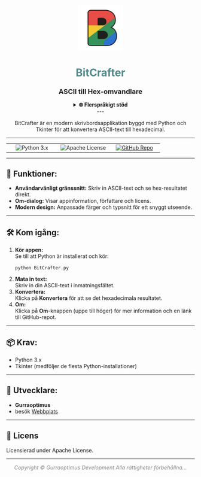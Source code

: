 <div align="center">

<img src="https://raw.githubusercontent.com/gurraoptimus/BitCrafter/gh-page/assets/BitCrafter%20(2).png" alt="BitCrafter Logo" width="120" />

# <span style="color:#4F8A8B;">BitCrafter</span>
### <span style="font-size:1.1em; color:#222;">ASCII till Hex-omvandlare</span>

<details>
<summary><b>🌐 Flerspråkigt stöd</b></summary>

BitCrafter README finns på flera språk:

- [English](README.md)
- [Svenska](/Multi-language/) (aktuell)
- [한국어](/Multi-language/README.ko.md)
- [Norsk](/Multi-language/README.no.md)

Vill du bidra med en översättning? Skapa en ny `README.[lang].md`-fil och skicka en pull request.
</details>
</details>
---

BitCrafter är en modern skrivbordsapplikation byggd med Python och Tkinter för att konvertera ASCII-text till hexadecimal.

</div>

---

<div align="center">

<table>
    <tr>
        <td align="center" width="33%">
            <img src="https://img.shields.io/badge/Python-3.x-blue?logo=python" alt="Python 3.x" />
        </td>
        <td align="center" width="33%">
            <img src="https://img.shields.io/badge/License-Apache-green.svg" alt="Apache License" />
        </td>
        <td align="center" width="33%">
            <a href="https://github.com/gurraoptimus/BitCrafter/tree/setup">
                <img src="https://img.shields.io/badge/GitHub-Repository-black?logo=github" alt="GitHub Repo" />
            </a>
        </td>
    </tr>
</table>

</div>

---

## 🚀 Funktioner:

- **Användarvänligt gränssnitt:** Skriv in ASCII-text och se hex-resultatet direkt.
- **Om-dialog:** Visar appinformation, författare och licens.
- **Modern design:** Anpassade färger och typsnitt för ett snyggt utseende.

---

## 🛠️ Kom igång:

<ol>
    <li>
        <b>Kör appen:</b><br>
        Se till att Python är installerat och kör:<br>
        <pre><code>python BitCrafter.py</code></pre>
    </li>
    <li>
        <b>Mata in text:</b><br>
        Skriv in din ASCII-text i inmatningsfältet.
    </li>
    <li>
        <b>Konvertera:</b><br>
        Klicka på <b>Konvertera</b> för att se det hexadecimala resultatet.
    </li>
    <li>
        <b>Om:</b><br>
        Klicka på <b>Om</b>-knappen (uppe till höger) för mer information och en länk till GitHub-repot.
    </li>
</ol>

---

## 📦 Krav:

- Python 3.x  
- Tkinter (medföljer de flesta Python-installationer)

---

## 👤 Utvecklare:

- **Gurraoptimus**  
- besök [Webbplats](https://gurraoptimus.github.io/BitCrafter)

---

## 📄 Licens

Licensierad under Apache License.

---

<div align="center" style="color:#888;">
    <em>Copyright &copy; Gurraoptimus Development Alla rättigheter förbehållna&mldr;</em>
</div>
